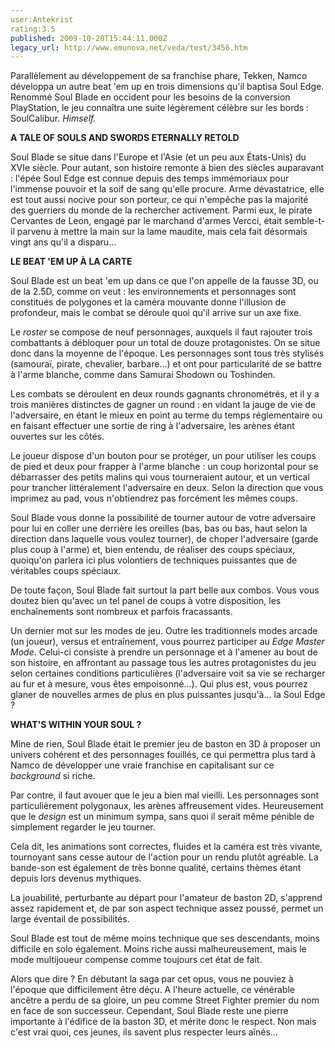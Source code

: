 ```yaml
---
user:Antekrist
rating:3.5
published: 2009-10-20T15:44:11.000Z
legacy_url: http://www.emunova.net/veda/test/3456.htm
---
```

Parallèlement au développement de sa franchise phare, Tekken, Namco développa un autre beat 'em up en trois dimensions qu'il baptisa Soul Edge. Renommé Soul Blade en occident pour les besoins de la conversion PlayStation, le jeu connaîtra une suite légèrement célèbre sur les bords : SoulCalibur. _Himself._  

  

**A TALE OF SOULS AND SWORDS ETERNALLY RETOLD**  

Soul Blade se situe dans l'Europe et l'Asie (et un peu aux États-Unis) du XVIe siècle. Pour autant, son histoire remonte à bien des siècles auparavant : l'épée Soul Edge est connue depuis des temps immémoriaux pour l'immense pouvoir et la soif de sang qu'elle procure. Arme dévastatrice, elle est tout aussi nocive pour son porteur, ce qui n'empêche pas la majorité des guerriers du monde de la rechercher activement. Parmi eux, le pirate Cervantes de Leon, engagé par le marchand d'armes Vercci, était semble-t-il parvenu à mettre la main sur la lame maudite, mais cela fait désormais vingt ans qu'il a disparu...  

  

**LE BEAT 'EM UP À LA CARTE**  

Soul Blade est un beat 'em up dans ce que l'on appelle de la fausse 3D, ou de la 2.5D, comme on veut : les environnements et personnages sont constitués de polygones et la caméra mouvante donne l'illusion de profondeur, mais le combat se déroule quoi qu'il arrive sur un axe fixe.  

Le _roster_ se compose de neuf personnages, auxquels il faut rajouter trois combattants à débloquer pour un total de douze protagonistes. On se situe donc dans la moyenne de l'époque. Les personnages sont tous très stylisés (samouraï, pirate, chevalier, barbare...) et ont pour particularité de se battre à l'arme blanche, comme dans Samurai Shodown ou Toshinden.  

Les combats se déroulent en deux rounds gagnants chronométrés, et il y a trois manières distinctes de gagner un round : en vidant la jauge de vie de l'adversaire, en étant le mieux en point au terme du temps réglementaire ou en faisant effectuer une sortie de ring à l'adversaire, les arènes étant ouvertes sur les côtés.  

Le joueur dispose d'un bouton pour se protéger, un pour utiliser les coups de pied et deux pour frapper à l'arme blanche : un coup horizontal pour se débarrasser des petits malins qui vous tourneraient autour, et un vertical pour trancher littéralement l'adversaire en deux. Selon la direction que vous imprimez au pad, vous n'obtiendrez pas forcément les mêmes coups.  

Soul Blade vous donne la possibilité de tourner autour de votre adversaire pour lui en coller une derrière les oreilles (bas, bas ou bas, haut selon la direction dans laquelle vous voulez tourner), de choper l'adversaire (garde plus coup à l'arme) et, bien entendu, de réaliser des coups spéciaux, quoiqu'on parlera ici plus volontiers de techniques puissantes que de véritables coups spéciaux.  

De toute façon, Soul Blade fait surtout la part belle aux combos. Vous vous doutez bien qu'avec un tel panel de coups à votre disposition, les enchaînements sont nombreux et parfois fracassants.  

Un dernier mot sur les modes de jeu. Outre les traditionnels modes arcade (un joueur), versus et entraînement, vous pourrez participer au _Edge Master Mode_. Celui-ci consiste à prendre un personnage et à l'amener au bout de son histoire, en affrontant au passage tous les autres protagonistes du jeu selon certaines conditions particulières (l'adversaire voit sa vie se recharger au fur et à mesure, vous êtes empoisonné...). Qui plus est, vous pourrez glaner de nouvelles armes de plus en plus puissantes jusqu'à... la Soul Edge ?  

  

**WHAT'S WITHIN YOUR SOUL ?**  

Mine de rien, Soul Blade était le premier jeu de baston en 3D à proposer un univers cohérent et des personnages fouillés, ce qui permettra plus tard à Namco de développer une vraie franchise en capitalisant sur ce _background_ si riche.  

Par contre, il faut avouer que le jeu a bien mal vieilli. Les personnages sont particulièrement polygonaux, les arènes affreusement vides. Heureusement que le _design_ est un minimum sympa, sans quoi il serait même pénible de simplement regarder le jeu tourner.  

Cela dit, les animations sont correctes, fluides et la caméra est très vivante, tournoyant sans cesse autour de l'action pour un rendu plutôt agréable. La bande-son est également de très bonne qualité, certains thèmes étant depuis lors devenus mythiques.  

La jouabilité, perturbante au départ pour l'amateur de baston 2D, s'apprend assez rapidement et, de par son aspect technique assez poussé, permet un large éventail de possibilités.  

Soul Blade est tout de même moins technique que ses descendants, moins difficile en solo également. Moins riche aussi malheureusement, mais le mode multijoueur compense comme toujours cet état de fait.  

Alors que dire ? En débutant la saga par cet opus, vous ne pouviez à l'époque que difficilement être déçu. A l'heure actuelle, ce vénérable ancêtre a perdu de sa gloire, un peu comme Street Fighter premier du nom en face de son successeur. Cependant, Soul Blade reste une pierre importante à l'édifice de la baston 3D, et mérite donc le respect. Non mais c'est vrai quoi, ces jeunes, ils savent plus respecter leurs aînés...